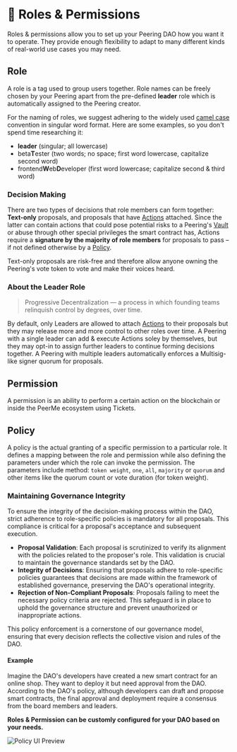 # 🔑 Roles & Permissions

Roles & permissions allow you to set up your Peering DAO how you want it to operate. They provide enough flexibility to adapt to many different kinds of real-world use cases you may need.

## Role

A role is a tag used to group users together. Role names can be freely chosen by your Peering apart from the pre-defined **leader** role which is automatically assigned to the Peering creator.

For the naming of roles, we suggest adhering to the widely used [camel case](https://en.wikipedia.org/wiki/Camel_case) convention in singular word format. Here are some examples, so you don't spend time researching it:

- **leader** (singular; all lowercase)
- beta**T**ester (two words; no space; first word lowercase, capitalize second word)
- frontend**W**eb**D**eveloper (first word lowercase; capitalize second & third word)

### Decision Making

There are two types of decisions that role members can form together: **Text-only** proposals, and proposals that have [Actions](./actions.md) attached. Since the latter can contain actions that could pose potential risks to a Peering's [Vault](./vault.md) or abuse through other special privileges the smart contract has, Actions require a **signature by the majority of role members** for proposals to pass – if not defined otherwise by a [Policy](#policy).

Text-only proposals are risk-free and therefore allow anyone owning the Peering's vote token to vote and make their voices heard.

### About the Leader Role

> Progressive Decentralization — a process in which founding teams relinquish control by degrees, over time.

By default, only Leaders are allowed to attach [Actions](./actions.md) to their proposals but they may release more and more control to other roles over time. A Peering with a single leader can add & execute Actions soley by themselves, but they may opt-in to assign further leaders to continue forming decisions together. A Peering with multiple leaders automatically enforces a Multisig-like signer quorum for proposals.

## Permission

A permission is an ability to perform a certain action on the blockchain or inside the PeerMe ecosystem using Tickets.

## Policy

A policy is the actual granting of a specific permission to a particular role. It defines a mapping between
the role and permission while also defining the parameters under which the role can invoke the
permission. The parameters include method: `token weight`, `one`, `all`, `majority` or `quorum` and other items like
the quorum count or vote duration (for token weight).

### Maintaining Governance Integrity

To ensure the integrity of the decision-making process within the DAO, strict adherence to role-specific policies is mandatory for all proposals. This compliance is critical for a proposal's acceptance and subsequent execution.

- **Proposal Validation**: Each proposal is scrutinized to verify its alignment with the policies related to the proposer's role. This validation is crucial to maintain the governance standards set by the DAO.
- **Integrity of Decisions**: Ensuring that proposals adhere to role-specific policies guarantees that decisions are made within the framework of established governance, preserving the DAO's operational integrity.
- **Rejection of Non-Compliant Proposals**: Proposals failing to meet the necessary policy criteria are rejected. This safeguard is in place to uphold the governance structure and prevent unauthorized or inappropriate actions.

This policy enforcement is a cornerstone of our governance model, ensuring that every decision reflects the collective vision and rules of the DAO.

#### Example

Imagine the DAO's developers have created a new smart contract for an online shop. They want to deploy it but need approval from the DAO. According to the DAO's policy, although developers can draft and propose smart contracts, the final approval and deployment require a consensus from the board members and leaders.

**Roles & Permission can be customly configured for your DAO based on your needs.**

![Policy UI Preview](/images/policy-ui.png)
